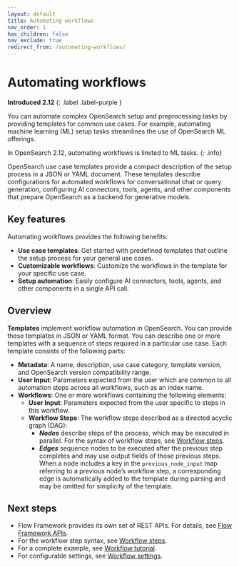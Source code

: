 ```yaml
---
layout: default
title: Automating workflows
nav_order: 1
has_children: false
nav_exclude: true
redirect_from: /automating-workflows/
---
```


# Automating workflows
**Introduced 2.12**
{: .label .label-purple }

You can automate complex OpenSearch setup and preprocessing tasks by providing templates for common use cases. For example, automating machine learning (ML) setup tasks streamlines the use of OpenSearch ML offerings.

In OpenSearch 2.12, automating workflows is limited to ML tasks.
{: .info}

OpenSearch use case templates provide a compact description of the setup process in a JSON or YAML document. These templates describe configurations for automated workflows for conversational chat or query generation, configuring AI connectors, tools, agents, and other components that prepare OpenSearch as a backend for generative models. 

## Key features

Automating workflows provides the following benefits:

* **Use case templates**: Get started with predefined templates that outline the setup process for your general use cases.
* **Customizable workflows**: Customize the workflows in the template for your specific use case.
* **Setup automation**: Easily configure AI connectors, tools, agents, and other components in a single API call.

## Overview

**Templates** implement workflow automation in OpenSearch. You can provide these templates in JSON or YAML format. You can describe one or more templates with a sequence of steps required in a particular use case. Each template consists of the following parts:

* **Metadata**: A name, description, use case category, template version, and OpenSearch version compatibility range.
* **User Input**: Parameters expected from the user which are common to all automation steps across all workflows, such as an index name.
* **Workflows**: One or more workflows containing the following elements:
    * **User Input**:  Parameters expected from the user specific to steps in this workflow.
    * **Workflow Steps**: The workflow steps described as a directed acyclic graph (DAG):  
        * ***Nodes*** describe steps of the process, which may be executed in parallel. For the syntax of workflow steps, see [Workflow steps]({{site.url}}{{site.baseurl}}/automating-workflows/workflow-steps/). 
        * ***Edges*** sequence nodes to be executed after the previous step completes and may use output fields of those previous steps. When a node includes a key in the `previous_node_input` map referring to a previous node’s workflow step, a corresponding edge is automatically added to the template during parsing and may be omitted for simplicity of the template.

## Next steps

- Flow Framework provides its own set of REST APIs. For details, see [Flow Framework APIs](https://quip-amazon.com/tBZPAb0qRx58/Flow-Framework#temp:C:PMc4eaad143dd4e44e9908f55699).
- For the workflow step syntax, see [Workflow steps]({{site.url}}{{site.baseurl}}/automating-workflows/workflow-steps/).  
- For a complete example, see [Workflow tutorial]({{site.url}}{{site.baseurl}}/automating-workflows/workflow-tutorial/).
- For configurable settings, see [Workflow settings]({{site.url}}{{site.baseurl}}/automating-workflows/workflow-settings/).
